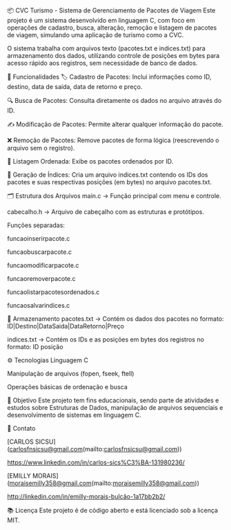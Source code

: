 📦 CVC Turismo - Sistema de Gerenciamento de Pacotes de Viagem
Este projeto é um sistema desenvolvido em linguagem C, com foco em operações de cadastro, busca, alteração, remoção e listagem de pacotes de viagem, simulando uma aplicação de turismo como a CVC.

O sistema trabalha com arquivos texto (pacotes.txt e indices.txt) para armazenamento dos dados, utilizando controle de posições em bytes para acesso rápido aos registros, sem necessidade de banco de dados.



🚀 Funcionalidades
🏷️ Cadastro de Pacotes: Inclui informações como ID, destino, data de saída, data de retorno e preço.

🔍 Busca de Pacotes: Consulta diretamente os dados no arquivo através do ID.

✍️ Modificação de Pacotes: Permite alterar qualquer informação do pacote.

❌ Remoção de Pacotes: Remove pacotes de forma lógica (reescrevendo o arquivo sem o registro).

📄 Listagem Ordenada: Exibe os pacotes ordenados por ID.

📑 Geração de Índices: Cria um arquivo indices.txt contendo os IDs dos pacotes e suas respectivas posições (em bytes) no arquivo pacotes.txt.



🗂️ Estrutura dos Arquivos
main.c → Função principal com menu e controle.

cabecalho.h → Arquivo de cabeçalho com as estruturas e protótipos.

Funções separadas:

funcaoinserirpacote.c

funcaobuscarpacote.c

funcaomodificarpacote.c

funcaoremoverpacote.c

funcaolistarpacotesordenados.c

funcaosalvarindices.c



💾 Armazenamento
pacotes.txt → Contém os dados dos pacotes no formato:
ID|Destino|DataSaida|DataRetorno|Preço

indices.txt → Contém os IDs e as posições em bytes dos registros no formato:
ID posição



⚙️ Tecnologias
Linguagem C

Manipulação de arquivos (fopen, fseek, ftell)

Operações básicas de ordenação e busca



🎯 Objetivo
Este projeto tem fins educacionais, sendo parte de atividades e estudos sobre Estruturas de Dados, manipulação de arquivos sequenciais e desenvolvimento de sistemas em linguagem C.



👥 Contato

[CARLOS SICSU] (carlosfnsicsu@gmail.com(mailto:carlosfnsicsu@gmail.com))

https://www.linkedin.com/in/carlos-sics%C3%BA-131980236/

[EMILLY MORAIS] (moraisemilly358@gmail.com(mailto:moraisemilly358@gmail.com))

http://linkedin.com/in/emilly-morais-bulcão-1a17bb2b2/



📚 Licença
Este projeto é de código aberto e está licenciado sob a licença MIT.
